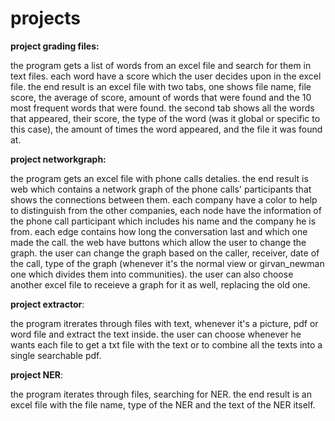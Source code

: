 # projects

**project grading files:**

the program gets a list of words from an excel file and search for them in text files. each word have a score which the user decides upon in the excel file.
the end result is an excel file with two tabs, one shows file name, file score, the average of score, amount of words that were found and the 10 most frequent words 
that were found. the second tab shows all the words that appeared, their score, the type of the word (was it global or specific to this case), the amount of times 
the word appeared, and the file it was found at. 


**project networkgraph:**

the program gets an excel file with phone calls detalies. the end result is web which contains a network graph of the phone calls' participants that shows the 
connections between them. each company have a color to help to distinguish from the other companies, each node have the information of the phone call participant
which includes his name and the company he is from. each edge contains how long the conversation last and which one made the call. the web have buttons which allow
the user to change the graph. the user can change the graph based on the caller, receiver, date of the call, type of the graph (whenever it's the normal view or 
girvan_newman one which divides them into communities). the user can also choose another excel file to receieve a graph for it as well, replacing the old one.

**project extractor**:

the program itrerates through files with text, whenever it's a picture, pdf or word file and extract the text inside. the user can choose whenever he wants each file to get a txt file with the text or to combine all the texts into a single searchable pdf. 


**project NER**:

the program iterates through files, searching for NER. the end result is an excel file with the file name, type of the NER and the text of the NER itself. 
